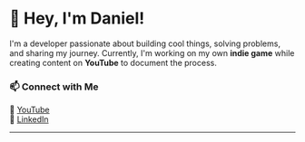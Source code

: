 # 👋 Hey, I'm Daniel!

I'm a developer passionate about building cool things, solving problems, and sharing my journey. Currently, I'm working on my own **indie game** while creating content on **YouTube** to document the process.

### 📫 **Connect with Me**  
🔗 [YouTube](https://www.youtube.com/@mrdanielricci)  
🔗 [LinkedIn](https://www.linkedin.com/in/mrdanielricci)  

---
